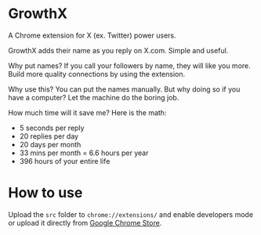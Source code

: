 # GrowthX
A Chrome extension for X (ex. Twitter) power users.

GrowthX adds their name as you reply on X.com. Simple and useful.


Why put names?
If you call your followers by name, they will like you more. Build more quality connections by using the extension.

Why use this?
You can put the names manually. But why doing so if you have a computer? Let the machine do the boring job.


How much time will it save me?
Here is the math:
- 5 seconds per reply
- 20 replies per day
- 20 days per month
- 33 mins per month = 6.6 hours per year
- 396 hours of your entire life

# How to use
Upload the `src` folder to `chrome://extensions/` and enable developers mode or upload it directly from [Google Chrome Store](https://chrome.google.com/webstore/detail/jhcjpmnikljjacpclfgcdbcemhfojkeb).
